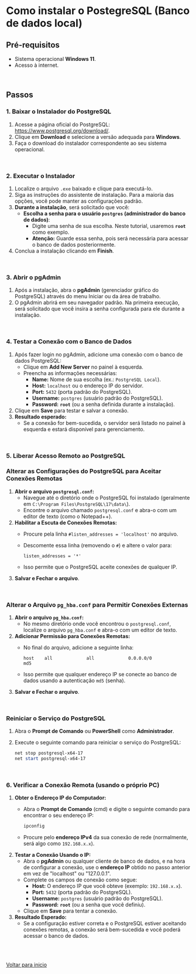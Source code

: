# Como instalar o PostegreSQL (Banco de dados local)

## **Pré-requisitos**

- Sistema operacional **Windows 11**.
- Acesso à internet.

<br>

## **Passos**

### 1. **Baixar o Instalador do PostgreSQL**

1. Acesse a página oficial do PostgreSQL: https://www.postgresql.org/download/.
2. Clique em **Download** e selecione a versão adequada para **Windows**.
3. Faça o download do instalador correspondente ao seu sistema operacional.

<br>

### 2. **Executar o Instalador**

1. Localize o arquivo `.exe` baixado e clique para executá-lo.
2. Siga as instruções do assistente de instalação. Para a maioria das opções, você pode manter as configurações padrão.
3. **Durante a instalação**, será solicitado que você:
    - **Escolha a senha para o usuário `postgres` (administrador do banco de dados)**:
        - Digite uma senha de sua escolha. Neste tutorial, usaremos **`root`** como exemplo.
        - **Atenção:** Guarde essa senha, pois será necessária para acessar o banco de dados posteriormente.
4. Conclua a instalação clicando em **Finish**.

<br>

### 3. **Abrir o pgAdmin**

1. Após a instalação, abra o **pgAdmin** (gerenciador gráfico do PostgreSQL) através do menu Iniciar ou da área de trabalho.
2. O pgAdmin abrirá em seu navegador padrão. Na primeira execução, será solicitado que você insira a senha configurada para ele durante a instalação.

<br>

### 4. **Testar a Conexão com o Banco de Dados**

1. Após fazer login no pgAdmin, adicione uma conexão com o banco de dados PostgreSQL:
    - Clique em **Add New Server** no painel à esquerda.
    - Preencha as informações necessárias:
        - **Name:** Nome de sua escolha (ex.: `PostgreSQL Local`).
        - **Host:** `localhost` ou o endereço IP do servidor.
        - **Port:** `5432` (porta padrão do PostgreSQL).
        - **Username:** `postgres` (usuário padrão do PostgreSQL).
        - **Password:** **`root`** (ou a senha definida durante a instalação).
2. Clique em **Save** para testar e salvar a conexão.
3. **Resultado esperado:**
    - Se a conexão for bem-sucedida, o servidor será listado no painel à esquerda e estará disponível para gerenciamento.

<br>

### 5. **Liberar Acesso Remoto ao PostgreSQL**

### **Alterar as Configurações do PostgreSQL para Aceitar Conexões Remotas**

1. **Abrir o arquivo `postgresql.conf`:**
    - Navegue até o diretório onde o PostgreSQL foi instalado (geralmente em `C:\Program Files\PostgreSQL\17\data\`).
    - Encontre o arquivo chamado `postgresql.conf` e abra-o com um editor de texto (como o Notepad++).
2. **Habilitar a Escuta de Conexões Remotas:**
    - Procure pela linha `#listen_addresses = 'localhost'` no arquivo.
    - Descomente essa linha (removendo o `#`) e altere o valor para:
        
        ```
        listen_addresses = '*'
        
        ```
        
    - Isso permite que o PostgreSQL aceite conexões de qualquer IP.
3. **Salvar e Fechar o arquivo**.

<br>

### **Alterar o Arquivo `pg_hba.conf` para Permitir Conexões Externas**

1. **Abrir o arquivo `pg_hba.conf`:**
    - No mesmo diretório onde você encontrou o `postgresql.conf`, localize o arquivo `pg_hba.conf` e abra-o com um editor de texto.
2. **Adicionar Permissão para Conexões Remotas:**
    - No final do arquivo, adicione a seguinte linha:
        
        ```
        host    all             all             0.0.0.0/0               md5
        ```
        
    - Isso permite que qualquer endereço IP se conecte ao banco de dados usando a autenticação `md5` (senha).
3. **Salvar e Fechar o arquivo**.

<br>

### **Reiniciar o Serviço do PostgreSQL**

1. Abra o **Prompt de Comando** ou **PowerShell** como **Administrador**.
2. Execute o seguinte comando para reiniciar o serviço do PostgreSQL:
    
    ```powershell
    net stop postgresql-x64-17
    net start postgresql-x64-17
    ```
    
<br>

### 6. **Verificar a Conexão Remota (usando o próprio PC)**

1. **Obter o Endereço IP do Computador:**
    - Abra o **Prompt de Comando** (cmd) e digite o seguinte comando para encontrar o seu endereço IP:
        
        ```powershell
        ipconfig
        ```
        
    - Procure pelo **endereço IPv4** da sua conexão de rede (normalmente, será algo como `192.168.x.x`).
2. **Testar a Conexão Usando o IP:**
    - Abra o **pgAdmin** ou qualquer cliente de banco de dados, e na hora de configurar a conexão, use o **endereço IP** obtido no passo anterior em vez de "localhost" ou "127.0.0.1".
    - Complete os campos de conexão como segue:
        - **Host:** O endereço IP que você obteve (exemplo: `192.168.x.x`).
        - **Port:** `5432` (porta padrão do PostgreSQL).
        - **Username:** `postgres` (usuário padrão do PostgreSQL).
        - **Password:** **`root`** (ou a senha que você definiu).
    - Clique em **Save** para tentar a conexão.
3. **Resultado Esperado:**
    - Se a configuração estiver correta e o PostgreSQL estiver aceitando conexões remotas, a conexão será bem-sucedida e você poderá acessar o banco de dados.
  


<br>

<br>

[Voltar para inicio](/README.md)